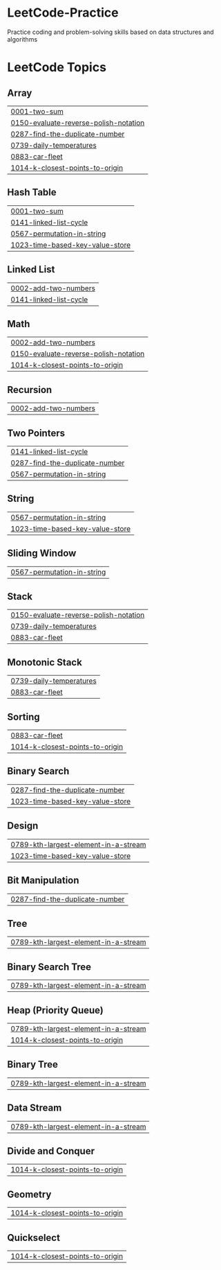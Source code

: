 # LeetCode-Practice

Practice coding and problem-solving skills based on data structures and algorithms


<!---LeetCode Topics Start-->
# LeetCode Topics
## Array
|  |
| ------- |
| [0001-two-sum](https://github.com/KaurInTech/Practice-Problem-Solving/tree/master/0001-two-sum) |
| [0150-evaluate-reverse-polish-notation](https://github.com/KaurInTech/Practice-Problem-Solving/tree/master/0150-evaluate-reverse-polish-notation) |
| [0287-find-the-duplicate-number](https://github.com/KaurInTech/Practice-Problem-Solving/tree/master/0287-find-the-duplicate-number) |
| [0739-daily-temperatures](https://github.com/KaurInTech/Practice-Problem-Solving/tree/master/0739-daily-temperatures) |
| [0883-car-fleet](https://github.com/KaurInTech/Practice-Problem-Solving/tree/master/0883-car-fleet) |
| [1014-k-closest-points-to-origin](https://github.com/KaurInTech/Practice-Problem-Solving/tree/master/1014-k-closest-points-to-origin) |
## Hash Table
|  |
| ------- |
| [0001-two-sum](https://github.com/KaurInTech/Practice-Problem-Solving/tree/master/0001-two-sum) |
| [0141-linked-list-cycle](https://github.com/KaurInTech/Practice-Problem-Solving/tree/master/0141-linked-list-cycle) |
| [0567-permutation-in-string](https://github.com/KaurInTech/Practice-Problem-Solving/tree/master/0567-permutation-in-string) |
| [1023-time-based-key-value-store](https://github.com/KaurInTech/Practice-Problem-Solving/tree/master/1023-time-based-key-value-store) |
## Linked List
|  |
| ------- |
| [0002-add-two-numbers](https://github.com/KaurInTech/Practice-Problem-Solving/tree/master/0002-add-two-numbers) |
| [0141-linked-list-cycle](https://github.com/KaurInTech/Practice-Problem-Solving/tree/master/0141-linked-list-cycle) |
## Math
|  |
| ------- |
| [0002-add-two-numbers](https://github.com/KaurInTech/Practice-Problem-Solving/tree/master/0002-add-two-numbers) |
| [0150-evaluate-reverse-polish-notation](https://github.com/KaurInTech/Practice-Problem-Solving/tree/master/0150-evaluate-reverse-polish-notation) |
| [1014-k-closest-points-to-origin](https://github.com/KaurInTech/Practice-Problem-Solving/tree/master/1014-k-closest-points-to-origin) |
## Recursion
|  |
| ------- |
| [0002-add-two-numbers](https://github.com/KaurInTech/Practice-Problem-Solving/tree/master/0002-add-two-numbers) |
## Two Pointers
|  |
| ------- |
| [0141-linked-list-cycle](https://github.com/KaurInTech/Practice-Problem-Solving/tree/master/0141-linked-list-cycle) |
| [0287-find-the-duplicate-number](https://github.com/KaurInTech/Practice-Problem-Solving/tree/master/0287-find-the-duplicate-number) |
| [0567-permutation-in-string](https://github.com/KaurInTech/Practice-Problem-Solving/tree/master/0567-permutation-in-string) |
## String
|  |
| ------- |
| [0567-permutation-in-string](https://github.com/KaurInTech/Practice-Problem-Solving/tree/master/0567-permutation-in-string) |
| [1023-time-based-key-value-store](https://github.com/KaurInTech/Practice-Problem-Solving/tree/master/1023-time-based-key-value-store) |
## Sliding Window
|  |
| ------- |
| [0567-permutation-in-string](https://github.com/KaurInTech/Practice-Problem-Solving/tree/master/0567-permutation-in-string) |
## Stack
|  |
| ------- |
| [0150-evaluate-reverse-polish-notation](https://github.com/KaurInTech/Practice-Problem-Solving/tree/master/0150-evaluate-reverse-polish-notation) |
| [0739-daily-temperatures](https://github.com/KaurInTech/Practice-Problem-Solving/tree/master/0739-daily-temperatures) |
| [0883-car-fleet](https://github.com/KaurInTech/Practice-Problem-Solving/tree/master/0883-car-fleet) |
## Monotonic Stack
|  |
| ------- |
| [0739-daily-temperatures](https://github.com/KaurInTech/Practice-Problem-Solving/tree/master/0739-daily-temperatures) |
| [0883-car-fleet](https://github.com/KaurInTech/Practice-Problem-Solving/tree/master/0883-car-fleet) |
## Sorting
|  |
| ------- |
| [0883-car-fleet](https://github.com/KaurInTech/Practice-Problem-Solving/tree/master/0883-car-fleet) |
| [1014-k-closest-points-to-origin](https://github.com/KaurInTech/Practice-Problem-Solving/tree/master/1014-k-closest-points-to-origin) |
## Binary Search
|  |
| ------- |
| [0287-find-the-duplicate-number](https://github.com/KaurInTech/Practice-Problem-Solving/tree/master/0287-find-the-duplicate-number) |
| [1023-time-based-key-value-store](https://github.com/KaurInTech/Practice-Problem-Solving/tree/master/1023-time-based-key-value-store) |
## Design
|  |
| ------- |
| [0789-kth-largest-element-in-a-stream](https://github.com/KaurInTech/Practice-Problem-Solving/tree/master/0789-kth-largest-element-in-a-stream) |
| [1023-time-based-key-value-store](https://github.com/KaurInTech/Practice-Problem-Solving/tree/master/1023-time-based-key-value-store) |
## Bit Manipulation
|  |
| ------- |
| [0287-find-the-duplicate-number](https://github.com/KaurInTech/Practice-Problem-Solving/tree/master/0287-find-the-duplicate-number) |
## Tree
|  |
| ------- |
| [0789-kth-largest-element-in-a-stream](https://github.com/KaurInTech/Practice-Problem-Solving/tree/master/0789-kth-largest-element-in-a-stream) |
## Binary Search Tree
|  |
| ------- |
| [0789-kth-largest-element-in-a-stream](https://github.com/KaurInTech/Practice-Problem-Solving/tree/master/0789-kth-largest-element-in-a-stream) |
## Heap (Priority Queue)
|  |
| ------- |
| [0789-kth-largest-element-in-a-stream](https://github.com/KaurInTech/Practice-Problem-Solving/tree/master/0789-kth-largest-element-in-a-stream) |
| [1014-k-closest-points-to-origin](https://github.com/KaurInTech/Practice-Problem-Solving/tree/master/1014-k-closest-points-to-origin) |
## Binary Tree
|  |
| ------- |
| [0789-kth-largest-element-in-a-stream](https://github.com/KaurInTech/Practice-Problem-Solving/tree/master/0789-kth-largest-element-in-a-stream) |
## Data Stream
|  |
| ------- |
| [0789-kth-largest-element-in-a-stream](https://github.com/KaurInTech/Practice-Problem-Solving/tree/master/0789-kth-largest-element-in-a-stream) |
## Divide and Conquer
|  |
| ------- |
| [1014-k-closest-points-to-origin](https://github.com/KaurInTech/Practice-Problem-Solving/tree/master/1014-k-closest-points-to-origin) |
## Geometry
|  |
| ------- |
| [1014-k-closest-points-to-origin](https://github.com/KaurInTech/Practice-Problem-Solving/tree/master/1014-k-closest-points-to-origin) |
## Quickselect
|  |
| ------- |
| [1014-k-closest-points-to-origin](https://github.com/KaurInTech/Practice-Problem-Solving/tree/master/1014-k-closest-points-to-origin) |
<!---LeetCode Topics End-->